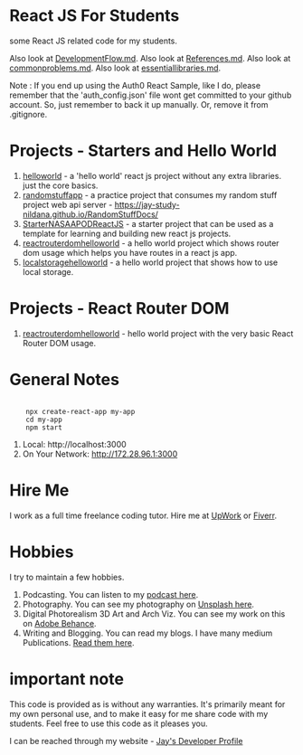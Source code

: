 # React JS For Students

some React JS related code for my students.

Also look at [DevelopmentFlow.md](DevelopmentFlow.md).
Also look at [References.md](References.md).
Also look at [commonproblems.md](commonproblems.md).
Also look at [essentiallibraries.md](essentiallibraries.md).

Note : If you end up using the Auth0 React Sample, like I do, please remember that the 'auth_config.json' file wont get committed to your github account. So, just remember to back it up manually. Or, remove it from .gitignore.

# Projects - Starters and Hello World

1. [helloworld](helloworld) - a 'hello world' react js project without any extra libraries. just the core basics.
1. [randomstuffapp](randomstuffapp) - a practice project that consumes my random stuff project web api server - https://jay-study-nildana.github.io/RandomStuffDocs/
1. [StarterNASAAPODReactJS](StarterNASAAPODReactJS) - a starter project that can be used as a template for learning and building new react js projects. 
1. [reactrouterdomhelloworld](reactrouterdomhelloworld) - a hello world project which shows router dom usage which helps you have routes in a react js app.
1. [localstoragehelloworld](localstoragehelloworld) - a hello world project that shows how to use local storage. 

# Projects - React Router DOM

1. [reactrouterdomhelloworld](reactrouterdomhelloworld) - hello world project with the very basic React Router DOM usage. 

# General Notes

```

    npx create-react-app my-app
    cd my-app
    npm start

```

1. Local: http://localhost:3000
1. On Your Network: http://172.28.96.1:3000

# Hire Me

I work as a full time freelance coding tutor. Hire me at [UpWork](https://www.upwork.com/fl/vijayasimhabr) or [Fiverr](https://www.fiverr.com/jay_codeguy). 

# Hobbies

I try to maintain a few hobbies.

1. Podcasting. You can listen to my [podcast here](https://stories.thechalakas.com/listen-to-podcast/).
1. Photography. You can see my photography on [Unsplash here](https://unsplash.com/@jay_neeruhaaku).
1. Digital Photorealism 3D Art and Arch Viz. You can see my work on this on [Adobe Behance](https://www.behance.net/vijayasimhabr).
1. Writing and Blogging. You can read my blogs. I have many medium Publications. [Read them here](https://medium.com/@vijayasimhabr).

# important note 

This code is provided as is without any warranties. It's primarily meant for my own personal use, and to make it easy for me share code with my students. Feel free to use this code as it pleases you.

I can be reached through my website - [Jay's Developer Profile](https://jay-study-nildana.github.io/developerprofile)

